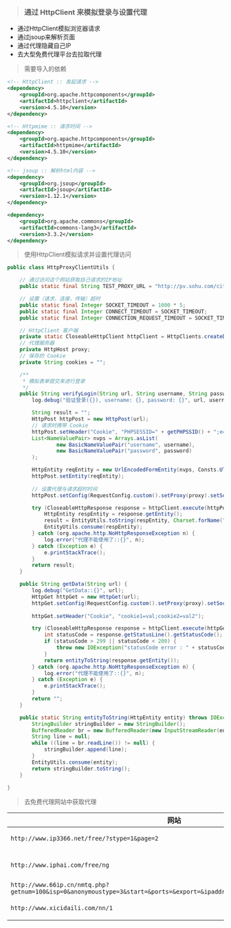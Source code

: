 > ### 通过 HttpClient 来模拟登录与设置代理

* 通过HttpClient模拟浏览器请求
* 通过jsoup来解析页面
* 通过代理隐藏自己IP
* 去大型免费代理平台去拉取代理

> 需要导入的依赖

```xml
<!-- HttpClient :: 发起请求 -->
<dependency>
    <groupId>org.apache.httpcomponents</groupId>
    <artifactId>httpclient</artifactId>
    <version>4.5.10</version>
</dependency>

<!-- Httpmime :: 请求时间 -->
<dependency>
    <groupId>org.apache.httpcomponents</groupId>
    <artifactId>httpmime</artifactId>
    <version>4.5.10</version>
</dependency>

<!-- jsoup :: 解析html内容 -->
<dependency>
    <groupId>org.jsoup</groupId>
    <artifactId>jsoup</artifactId>
    <version>1.12.1</version>
</dependency>

<dependency>
    <groupId>org.apache.commons</groupId>
    <artifactId>commons-lang3</artifactId>
    <version>3.3.2</version>
</dependency>
```

> 使用HttpClient模拟请求并设置代理访问

```java
public class HttpProxyClientUtils {

    // 通过访问这个网站获取自己请求的IP地址
    public static final String TEST_PROXY_URL = "http://pv.sohu.com/cityjson?ie=utf-8";

    // 设置（请求，连接，传输）超时
    public static final Integer SOCKET_TIMEOUT = 1000 * 5;
    public static final Integer CONNECT_TIMEOUT = SOCKET_TIMEOUT;
    public static final Integer CONNECTION_REQUEST_TIMEOUT = SOCKET_TIMEOUT;

    // HttpClient 客户端
    private static CloseableHttpClient httpClient = HttpClients.createDefault();
    // 代理服务器
    private HttpHost proxy;
    // 保存的 Cookie
    private String cookies = "";

    /**
     * 模拟表单提交来进行登录
     */
    public String verifyLogin(String url, String username, String password) {
        log.debug("验证登录({}), username: {}, password: {}", url, username, password);

        String result = "";
        HttpPost httpPost = new HttpPost(url);
        // 请求时携带 Cookie
        httpPost.setHeader("Cookie", "PHPSESSID=" + getPHPSSID() + ";e=0|0");
        List<NameValuePair> nvps = Arrays.asList(
                new BasicNameValuePair("username", username),
                new BasicNameValuePair("password", password)
        );

        HttpEntity reqEntity = new UrlEncodedFormEntity(nvps, Consts.UTF_8);
        httpPost.setEntity(reqEntity);
       
        // 设置代理与请求超时时间
        httpPost.setConfig(RequestConfig.custom().setProxy(proxy).setSocketTimeout(SOCKET_TIMEOUT).setConnectTimeout(CONNECT_TIMEOUT).setConnectionRequestTimeout(CONNECTION_REQUEST_TIMEOUT).setStaleConnectionCheckEnabled(true).build());

        try (CloseableHttpResponse response = httpClient.execute(httpPost)) {
            HttpEntity respEntity = response.getEntity();
            result = EntityUtils.toString(respEntity, Charset.forName("utf-8"));
            EntityUtils.consume(respEntity);
        } catch (org.apache.http.NoHttpResponseException n) {
            log.error("代理不能使用了::{}", n);
        } catch (Exception e) {
            e.printStackTrace();
        }
        return result;
    }

    public String getData(String url) {
        log.debug("GetData::{}", url);
        HttpGet httpGet = new HttpGet(url);
        httpGet.setConfig(RequestConfig.custom().setProxy(proxy).setSocketTimeout(SOCKET_TIMEOUT).setConnectTimeout(CONNECT_TIMEOUT).setConnectionRequestTimeout(CONNECTION_REQUEST_TIMEOUT).setStaleConnectionCheckEnabled(true).build());
        
        httpGet.setHeader("Cookie", "cookie1=val;cookie2=val2");

        try (CloseableHttpResponse response = httpClient.execute(httpGet)) {
            int statusCode = response.getStatusLine().getStatusCode();
            if (statusCode > 299 || statusCode < 200) {
                throw new IOException("statusCode error : " + statusCode);
            }
            return entityToString(response.getEntity());
        } catch (org.apache.http.NoHttpResponseException n) {
            log.error("代理不能使用了::{}", n);
        } catch (Exception e) {
            e.printStackTrace();
        }
        return "";
    }

    public static String entityToString(HttpEntity entity) throws IOException {
        StringBuilder stringBuilder = new StringBuilder();
        BufferedReader br = new BufferedReader(new InputStreamReader(entity.getContent()));
        String line = null;
        while ((line = br.readLine()) != null) {
            stringBuilder.append(line);
        }
        EntityUtils.consume(entity);
        return stringBuilder.toString();
    }
    
}
```

> 去免费代理网站中获取代理

| 网站                                                         | 正则表达式                                                   |
| ------------------------------------------------------------ | ------------------------------------------------------------ |
| `http://www.ip3366.net/free/?stype=1&page=2`                 | `<td>(\d+\.\d+\.\d+\.\d+)</td>\s+<td>(\d+)</td>`             |
| `http://www.iphai.com/free/ng`                               | `<td>\s+(\d+\.\d+\.\d+\.\d+)\s+</td>\s+<td>\s+(\d+)\s+</td>` |
| `http://www.66ip.cn/nmtq.php?getnum=100&isp=0&anonymoustype=3&start=&ports=&export=&ipaddress=&area=1&proxytype=2&api=66ip` | `(\d+\.\d+\.\d+\.\d+):(\d+)<br/>`                            |
| `http://www.xicidaili.com/nn/1`                              | `<td>(\d+\.\d+\.\d+\.\d+)</td>\s+<td>(\d+)</td>`             |

